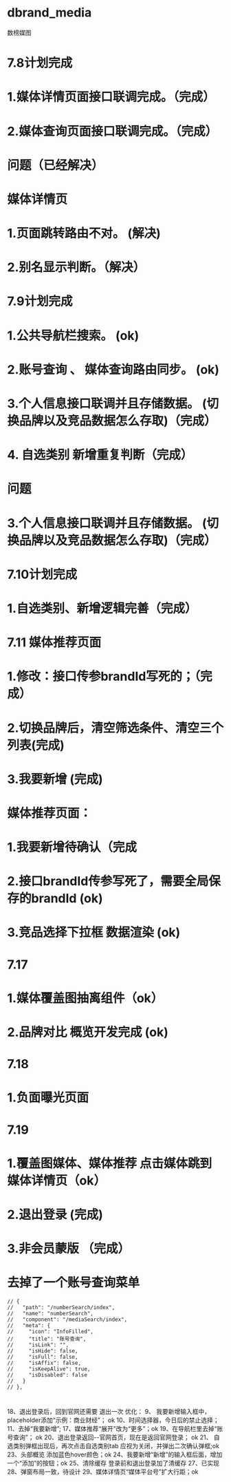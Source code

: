 # dbrand_media
数榜媒图



# 7.8计划完成
  # 1.媒体详情页面接口联调完成。（完成）
  # 2.媒体查询页面接口联调完成。（完成）
# 问题（已经解决）
  # 媒体详情页
  # 1.页面跳转路由不对。 (解决)
  # 2.别名显示判断。（解决）

# 7.9计划完成
 # 1.公共导航栏搜索。 (ok)
 # 2.账号查询 、 媒体查询路由同步。 (ok)
 # 3.个人信息接口联调并且存储数据。 (切换品牌以及竞品数据怎么存取)（完成）
 # 4. 自选类别 新增重复判断（完成）
 # 问题
  # 3.个人信息接口联调并且存储数据。 (切换品牌以及竞品数据怎么存取)（完成）

# 7.10计划完成
  # 1.自选类别、新增逻辑完善（完成）

# 7.11 媒体推荐页面
  # 1.修改：接口传参brandId写死的；（完成）
  # 2.切换品牌后，清空筛选条件、清空三个列表(完成)
  # 3.我要新增 (完成)
  


# 媒体推荐页面：
  # 1.我要新增待确认（完成
  # 2.接口brandId传参写死了，需要全局保存的brandId (ok)
  # 3.竞品选择下拉框 数据渲染 (ok)


# 7.17 
 # 1.媒体覆盖图抽离组件（ok）
 # 2.品牌对比 概览开发完成 (ok)


# 7.18 
  # 1.负面曝光页面
# 7.19
  # 1.覆盖图媒体、媒体推荐 点击媒体跳到媒体详情页（ok）
  # 2.退出登录 (完成)
  # 3.非会员蒙版 （完成）

# 去掉了一个账号查询菜单
    // {
    //   "path": "/numberSearch/index",
    //   "name": "numberSearch",
    //   "component": "/mediaSearch/index",
    //   "meta": {
    //     "icon": "InfoFilled",
    //     "title": "账号查询",
    //     "isLink": "",
    //     "isHide": false,
    //     "isFull": false,
    //     "isAffix": false,
    //     "isKeepAlive": true,
    //     "isDisabled": false
    //   }
    // },

# 
18、退出登录后，回到官网还需要 退出一次
优化：
9、 我要新增输入框中，placeholder添加“示例：商业财经”； ok
10、时间选择器，今日后的禁止选择；
11、去掉“我要新增”;
17、媒体推荐“展开”改为“更多”；ok
19、在导航栏里去掉“账号查询”； ok
20、退出登录返回--官网首页，现在是返回官网登录； ok
21、 自选类别弹框出现后，再次点击自选类别tab 应视为关闭，并弹出二次确认弹框;ok
23、头部概览 添加蓝色hover颜色；ok
24、我要新增“新增”的输入框后面，增加一个“添加”的按钮；ok
25、清除缓存 登录前和退出登录加了清缓存
27、已实现
28、弹窗布局一致，待设计
29、媒体详情页“媒体平台号”扩大行距；ok
